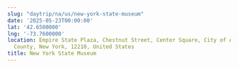 ```yaml
---
slug: "daytrip/na/us/new-york-state-museum"
date: '2025-05-23T00:00:00'
lat: '42.6500000'
lng: '-73.7600000'
location: Empire State Plaza, Chestnut Street, Center Square, City of Albany, Albany
  County, New York, 12210, United States
title: New York State Museum
---
```



